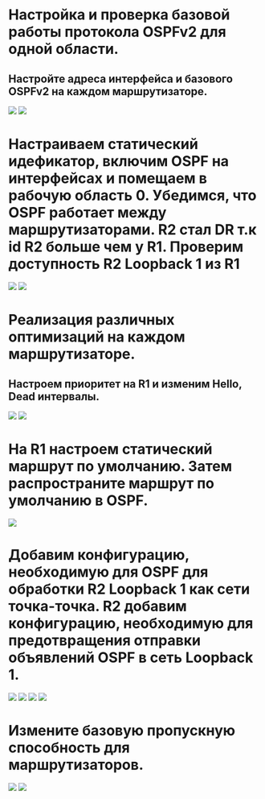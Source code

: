 # Настройка и проверка базовой работы протокола OSPFv2 для одной области.
## Настройте адреса интерфейса и базового OSPFv2 на каждом маршрутизаторе.
![](https://github.com/iGORnetwork/Lab___Configure_Single_Area_OSPFv2/blob/main/Screenshot_1.png)
![](https://github.com/iGORnetwork/Lab___Configure_Single_Area_OSPFv2/blob/main/imeg/Screenshot_2.png)
# Настраиваем статический идефикатор, включим OSPF на интерфейсах и помещаем в рабочую область 0. Убедимся, что OSPF работает между маршрутизаторами. R2 стал DR т.к id R2 больше чем у R1. Проверим доступность R2 Loopback 1 из R1
![](https://github.com/iGORnetwork/Lab___Configure_Single_Area_OSPFv2/blob/main/imeg/Screenshot_5.png)
![](https://github.com/iGORnetwork/Lab___Configure_Single_Area_OSPFv2/blob/main/imeg/Screenshot_6.png)
# Реализация различных оптимизаций на каждом маршрутизаторе.
## Настроем приоритет на R1 и изменим Hello, Dead интервалы.
![](https://github.com/iGORnetwork/Lab___Configure_Single_Area_OSPFv2/blob/main/imeg/Screenshot_4.png)
![](https://github.com/iGORnetwork/Lab___Configure_Single_Area_OSPFv2/blob/main/imeg/Screenshot_8.png)
# На R1 настроем статический маршрут по умолчанию. Затем распространите маршрут по умолчанию в OSPF. 
![](https://github.com/iGORnetwork/Lab___Configure_Single_Area_OSPFv2/blob/main/imeg/Screenshot_7.png)
# Добавим конфигурацию, необходимую для OSPF для обработки R2 Loopback 1 как сети точка-точка. R2 добавим конфигурацию, необходимую для предотвращения отправки объявлений OSPF в сеть Loopback 1.
![](https://github.com/iGORnetwork/Lab___Configure_Single_Area_OSPFv2/blob/main/imeg/Screenshot_8.png)
![](https://github.com/iGORnetwork/Lab___Configure_Single_Area_OSPFv2/blob/main/imeg/Screenshot_9.png)
![](https://github.com/iGORnetwork/Lab___Configure_Single_Area_OSPFv2/blob/main/imeg/Screenshot_10.png)
![](https://github.com/iGORnetwork/Lab___Configure_Single_Area_OSPFv2/blob/main/imeg/Screenshot_11.png)
# Измените базовую пропускную способность для маршрутизаторов.
![](https://github.com/iGORnetwork/Lab___Configure_Single_Area_OSPFv2/blob/main/imeg/Screenshot_12.png)
![](https://github.com/iGORnetwork/Lab___Configure_Single_Area_OSPFv2/blob/main/imeg/Screenshot_13.png)
